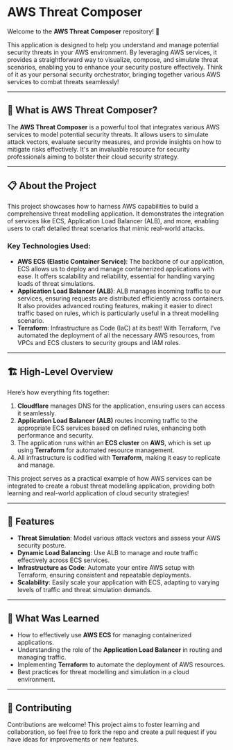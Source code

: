 <!DOCTYPE html>
<html lang="en">
<head>
    <meta charset="UTF-8">
    <meta name="viewport" content="width=device-width, initial-scale=1.0">
</head>
<body>

<h1>AWS Threat Composer</h1>

<p>Welcome to the <strong>AWS Threat Composer</strong> repository! 🎉</p>

<p>This application is designed to help you understand and manage potential security threats in your AWS environment. By leveraging AWS services, it provides a straightforward way to visualize, compose, and simulate threat scenarios, enabling you to enhance your security posture effectively. Think of it as your personal security orchestrator, bringing together various AWS services to combat threats seamlessly!</p>

<hr>

<h2>🌟 What is AWS Threat Composer?</h2>

<p>The <strong>AWS Threat Composer</strong> is a powerful tool that integrates various AWS services to model potential security threats. It allows users to simulate attack vectors, evaluate security measures, and provide insights on how to mitigate risks effectively. It's an invaluable resource for security professionals aiming to bolster their cloud security strategy.</p>

<hr>

<h2>📋 About the Project</h2>

<p>This project showcases how to harness AWS capabilities to build a comprehensive threat modelling application. It demonstrates the integration of services like ECS, Application Load Balancer (ALB), and more, enabling users to craft detailed threat scenarios that mimic real-world attacks.</p>

<h3>Key Technologies Used:</h3>
<ul>
    <li><strong>AWS ECS (Elastic Container Service)</strong>: The backbone of our application, ECS allows us to deploy and manage containerized applications with ease. It offers scalability and reliability, essential for handling varying loads of threat simulations.</li>
    <li><strong>Application Load Balancer (ALB)</strong>: ALB manages incoming traffic to our services, ensuring requests are distributed efficiently across containers. It also provides advanced routing features, making it easier to direct traffic based on rules, which is particularly useful in a threat modelling scenario.</li>
    <li><strong>Terraform</strong>: Infrastructure as Code (IaC) at its best! With Terraform, I’ve automated the deployment of all the necessary AWS resources, from VPCs and ECS clusters to security groups and IAM roles.</li>
</ul>

<hr>

<h2>🏗️ High-Level Overview</h2>

<p>Here’s how everything fits together:</p>

<ol>
    <li><strong>Cloudflare</strong> manages DNS for the application, ensuring users can access it seamlessly.</li>
    <li><strong>Application Load Balancer (ALB)</strong> routes incoming traffic to the appropriate ECS services based on defined rules, enhancing both performance and security.</li>
    <li>The application runs within an <strong>ECS cluster</strong> on <strong>AWS</strong>, which is set up using <strong>Terraform</strong> for automated resource management.</li>
    <li>All infrastructure is codified with <strong>Terraform</strong>, making it easy to replicate and manage.</li>
</ol>

<p>This project serves as a practical example of how AWS services can be integrated to create a robust threat modelling application, providing both learning and real-world application of cloud security strategies!</p>

<hr>

<h2>🚀 Features</h2>

<ul>
    <li><strong>Threat Simulation</strong>: Model various attack vectors and assess your AWS security posture.</li>
    <li><strong>Dynamic Load Balancing</strong>: Use ALB to manage and route traffic effectively across ECS services.</li>
    <li><strong>Infrastructure as Code</strong>: Automate your entire AWS setup with Terraform, ensuring consistent and repeatable deployments.</li>
    <li><strong>Scalability</strong>: Easily scale your application with ECS, adapting to varying levels of traffic and threat simulation demands.</li>
</ul>

<hr>

<h2>🎯 What Was Learned</h2>
<ul>
    <li>How to effectively use <strong>AWS ECS</strong> for managing containerized applications.</li>
    <li>Understanding the role of the <strong>Application Load Balancer</strong> in routing and managing traffic.</li>
    <li>Implementing <strong>Terraform</strong> to automate the deployment of AWS resources.</li>
    <li>Best practices for threat modelling and simulation in a cloud environment.</li>
</ul>

<hr>

<h2>🤝 Contributing</h2>
<p>Contributions are welcome! This project aims to foster learning and collaboration, so feel free to fork the repo and create a pull request if you have ideas for improvements or new features.</p>

</body>
</html>
